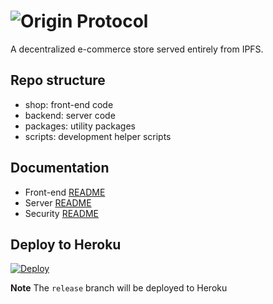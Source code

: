 # ![Origin Protocol](origin-header.png)

A decentralized e-commerce store served entirely from IPFS.

## Repo structure

- shop: front-end code
- backend: server code
- packages: utility packages
- scripts: development helper scripts

## Documentation

- Front-end [README](./shop/README.md)
- Server [README](./backend/README.md)
- Security [README](./SECURITY.md)

## Deploy to Heroku

[![Deploy](https://www.herokucdn.com/deploy/button.svg)](https://heroku.com/deploy?template=https://github.com/OriginProtocol/dshop/tree/release)

**Note** The `release` branch will be deployed to Heroku
